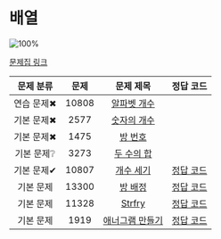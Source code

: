 # 배열

![100%](https://progress-bar.dev/7/?scale=8&title=progress&width=500&color=babaca&suffix=/8)

[문제집 링크](https://www.acmicpc.net/workbook/view/7307)

| 문제 분류 | 문제 | 문제 제목 | 정답 코드 |
| :--: | :--: | :--: | :--: |
| 연습 문제✖ | 10808 | [알파벳 개수](https://www.acmicpc.net/problem/10808) | |
| 기본 문제✖ | 2577 | [숫자의 개수](https://www.acmicpc.net/problem/2577) |  |
| 기본 문제✖ | 1475 | [방 번호](https://www.acmicpc.net/problem/1475) |  |
| 기본 문제❔ | 3273 | [두 수의 합](https://www.acmicpc.net/problem/3273) |  |
| 기본 문제✔ | 10807 | [개수 세기](https://www.acmicpc.net/problem/10807) | [정답 코드](10807.cpp) |
| 기본 문제 | 13300 | [방 배정](https://www.acmicpc.net/problem/13300) | [정답 코드]() |
| 기본 문제 | 11328 | [Strfry](https://www.acmicpc.net/problem/11328) | [정답 코드]() |
| 기본 문제 | 1919 | [애너그램 만들기](https://www.acmicpc.net/problem/1919) | [정답 코드]() |